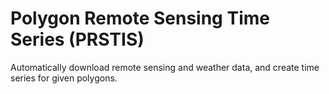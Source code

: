 # Polygon Remote Sensing Time Series (PRSTIS)
Automatically download remote sensing and weather data, and  create time series for given polygons.
